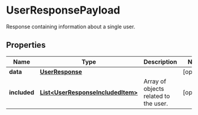 

# UserResponsePayload

Response containing information about a single user.
## Properties

Name | Type | Description | Notes
------------ | ------------- | ------------- | -------------
**data** | [**UserResponse**](UserResponse.md) |  |  [optional]
**included** | [**List&lt;UserResponseIncludedItem&gt;**](UserResponseIncludedItem.md) | Array of objects related to the user. |  [optional]



